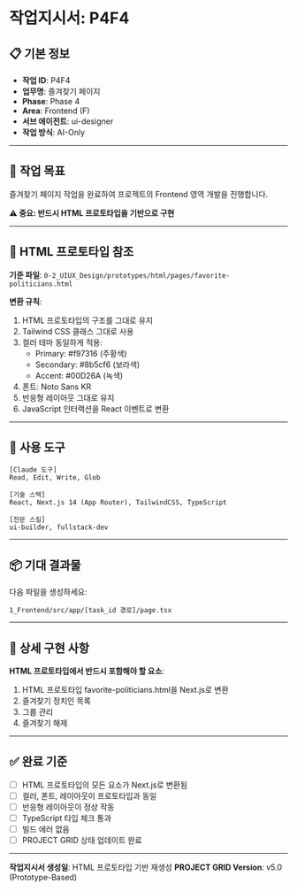 # 작업지시서: P4F4

## 📋 기본 정보

- **작업 ID**: P4F4
- **업무명**: 즐겨찾기 페이지
- **Phase**: Phase 4
- **Area**: Frontend (F)
- **서브 에이전트**: ui-designer
- **작업 방식**: AI-Only

---

## 🎯 작업 목표

즐겨찾기 페이지 작업을 완료하여 프로젝트의 Frontend 영역 개발을 진행합니다.

**⚠️ 중요: 반드시 HTML 프로토타입을 기반으로 구현**

---

## 📐 HTML 프로토타입 참조

**기준 파일**: `0-2_UIUX_Design/prototypes/html/pages/favorite-politicians.html`

**변환 규칙**:
1. HTML 프로토타입의 구조를 그대로 유지
2. Tailwind CSS 클래스 그대로 사용
3. 컬러 테마 동일하게 적용:
   - Primary: #f97316 (주황색)
   - Secondary: #8b5cf6 (보라색)
   - Accent: #00D26A (녹색)
4. 폰트: Noto Sans KR
5. 반응형 레이아웃 그대로 유지
6. JavaScript 인터랙션을 React 이벤트로 변환

---

## 🔧 사용 도구

```
[Claude 도구]
Read, Edit, Write, Glob

[기술 스택]
React, Next.js 14 (App Router), TailwindCSS, TypeScript

[전문 스킬]
ui-builder, fullstack-dev
```

---

## 📦 기대 결과물

다음 파일을 생성하세요:

```
1_Frontend/src/app/[task_id 경로]/page.tsx
```

---

## 📝 상세 구현 사항

**HTML 프로토타입에서 반드시 포함해야 할 요소**:

1. HTML 프로토타입 favorite-politicians.html을 Next.js로 변환
2. 즐겨찾기 정치인 목록
3. 그룹 관리
4. 즐겨찾기 해제

---

## ✅ 완료 기준

- [ ] HTML 프로토타입의 모든 요소가 Next.js로 변환됨
- [ ] 컬러, 폰트, 레이아웃이 프로토타입과 동일
- [ ] 반응형 레이아웃이 정상 작동
- [ ] TypeScript 타입 체크 통과
- [ ] 빌드 에러 없음
- [ ] PROJECT GRID 상태 업데이트 완료

---

**작업지시서 생성일**: HTML 프로토타입 기반 재생성
**PROJECT GRID Version**: v5.0 (Prototype-Based)

